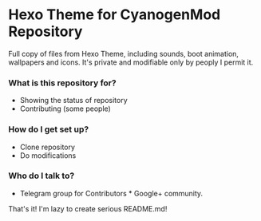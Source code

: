 # Hexo Theme for CyanogenMod Repository

Full copy of files from Hexo Theme, including sounds, boot animation, wallpapers and icons. It's private and modifiable only by peoply I permit it.

### What is this repository for?

* Showing the status of repository
* Contributing (some people)

### How do I get set up?

* Clone repository
* Do modifications

### Who do I talk to?

* Telegram group for Contributors
* Google+ community.

That's it! I'm lazy to create serious README.md!